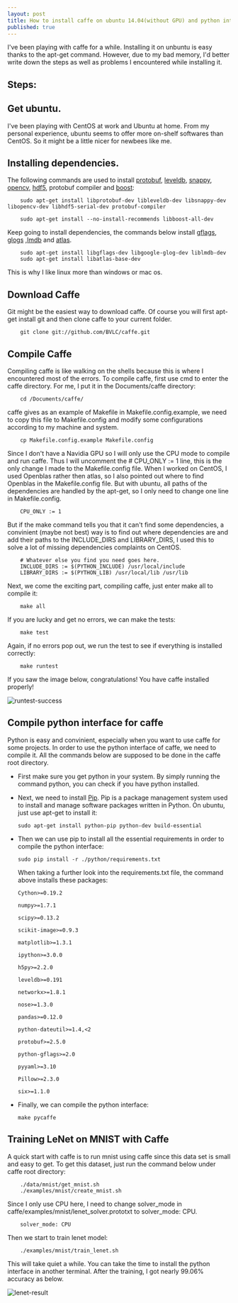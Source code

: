 ```yaml
---
layout: post
title: How to install caffe on ubuntu 14.04(without GPU) and python interface
published: true
---
```





I've been playing with caffe for a while. Installing it on unbuntu is easy thanks to the apt-get command. However, due to my bad memory, I'd better write down the steps as well as problems I encountered while installing it. 
## Steps:
## Get ubuntu.

I've been playing with CentOS at work and Ubuntu at home. From my personal experience, ubuntu seems to offer more on-shelf softwares than CentOS. So it might be a little nicer for newbees like me.

## Installing dependencies.

The following commands are used to install [protobuf](https://developers.google.com/protocol-buffers/docs/overview), [leveldb](http://leveldb.org/), [snappy](https://github.com/google/snappy), [opencv](http://opencv.org/), [hdf5](https://www.hdfgroup.org/HDF5/), protobuf compiler and [boost](http://www.boost.org/):

        sudo apt-get install libprotobuf-dev libleveldb-dev libsnappy-dev libopencv-dev libhdf5-serial-dev protobuf-compiler

        sudo apt-get install --no-install-recommends libboost-all-dev

Keep going to install dependencies, the commands below install [gflags](https://github.com/gflags/gflags), [glogs](https://code.google.com/p/google-glog/) ,[lmdb](https://lmdb.readthedocs.org/en/release/) and [atlas](http://math-atlas.sourceforge.net/).

        sudo apt-get install libgflags-dev libgoogle-glog-dev liblmdb-dev
        sudo apt-get install libatlas-base-dev

This is why I like linux more than windows or mac os.

## Download Caffe

Git might be the easiest way to download caffe. Of course you will first apt-get install git and then clone caffe to your current folder.

        git clone git://github.com/BVLC/caffe.git

## Compile Caffe

Compiling caffe is like walking on the shells because this is where I encountered most of the errors. To compile caffe, first use cmd to enter the caffe directory. For me, I put it in the Documents/caffe directory:

        cd /Documents/caffe/

caffe gives as an example of Makefile in Makefile.config.example, we need to copy this file to Makefile.config and modify some configurations according to my machine and system. 

        cp Makefile.config.example Makefile.config

Since I don't have a Navidia GPU so I will only use the CPU mode to compile and run caffe. Thus I will uncomment the # CPU_ONLY := 1 line, this is the only change I made to the Makefile.config file. When I worked on CentOS, I used Openblas rather then atlas, so I also pointed out where to find Openblas in the Makefile.config file. But with ubuntu, all paths of the dependencies are handled by the apt-get, so I only need to change one line in Makefile.config. 

        CPU_ONLY := 1

But if the make command tells you that it can't find some dependencies, a convinient (maybe not best) way is to find out where dependencies are and add their paths to the INCLUDE_DIRS and LIBRARY_DIRS, I used this to solve a lot of missing dependencies complaints on CentOS.

        # Whatever else you find you need goes here.
        INCLUDE_DIRS := $(PYTHON_INCLUDE) /usr/local/include
        LIBRARY_DIRS := $(PYTHON_LIB) /usr/local/lib /usr/lib

Next, we come the exciting part, compiling caffe, just enter make all to compile it:

        make all

If you are lucky and get no errors, we can make the tests:

        make test

Again, if no errors pop out, we run the test to see if everything is installed correctly:

        make runtest

If you saw the image below, congratulations! You have caffe installed properly!

![runtest-success][1]

## Compile python interface for caffe

Python is easy and convinient, especially when you want to use caffe for some projects. In order to use the python interface of caffe, we need to compile it. All the commands below are supposed to be done in the caffe root directory.
*   First make sure you get python in your system. By simply running the command python, you can check if you have python installed.
*   Next, we need to install [Pip][3]. Pip is a package management system used to install and manage software packages written in Python. On ubuntu, just use apt-get to install it:
   
        sudo apt-get install python-pip python-dev build-essential 
*   Then we can use pip to install all the essential requirements in order to compile the python interface:
   
        sudo pip install -r ./python/requirements.txt
    When taking a further look into the requirements.txt file, the command above installs these packages:

        Cython>=0.19.2

        numpy>=1.7.1
        
        scipy>=0.13.2
        
        scikit-image>=0.9.3
        
        matplotlib>=1.3.1
        
        ipython>=3.0.0
        
        h5py>=2.2.0
        
        leveldb>=0.191
        
        networkx>=1.8.1
        
        nose>=1.3.0
        
        pandas>=0.12.0
        
        python-dateutil>=1.4,<2
        
        protobuf>=2.5.0
        
        python-gflags>=2.0
        
        pyyaml>=3.10
        
        Pillow>=2.3.0
        
        six>=1.1.0
*   Finally, we can compile the python interface:

        make pycaffe
        
## Training LeNet on MNIST with Caffe

A quick start with caffe is to run mnist using caffe since this data set is small and easy to get. To get this dataset, just run the command below under caffe root directory:

        ./data/mnist/get_mnist.sh
        ./examples/mnist/create_mnist.sh
        
Since I only use CPU here, I need to change solver_mode in caffe/examples/mnist/lenet_solver.prototxt to solver_mode: CPU.

        solver_mode: CPU
        
Then we start to train lenet model:

        ./examples/mnist/train_lenet.sh
        
This will take quiet a while. You can take the time to install the python interface in another terminal. After the training, I got nearly 99.06% accuracy as below.

![lenet-result][2]

[1]: https://raw.githubusercontent.com/sunshineatnoon/sunshineatnoon.github.io/master/images/runtest-success.png
[2]: https://raw.githubusercontent.com/sunshineatnoon/sunshineatnoon.github.io/master/images/lenet-result.png
[3]: https://pip.pypa.io/en/stable/index.html

